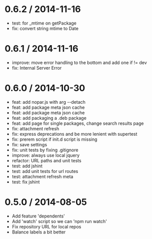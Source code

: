 
0.6.2 / 2014-11-16
==================

 * test: for _mtime on getPackage
 * fix: convert string mtime to Date

0.6.1 / 2014-11-16
==================

 * improve: move error handling to the bottom and add one if != dev
 * fix: Internal Server Error

0.6.0 / 2014-10-30
==================

 * feat: add nopar.js with arg --detach
 * feat: add package meta json cache
 * feat: add package meta json cache
 * feat: add packaging a .deb package
 * feat: add page for single packages, change search results page
 * fix: attachment refresh
 * fix: express deprecations and be more lenient with supertest
 * fix: prerem script if init.d script is missing
 * fix: save settings
 * fix: unit tests by fixing .gitignore
 * improve: always use local jquery
 * refactor: URL paths and unit tests
 * test: add jshint
 * test: add unit tests for url routes
 * test: attachment refresh meta
 * test: fix jshint

0.5.0 / 2014-08-05
==================

 * Add feature 'dependents'
 * Add 'watch' script so we can 'npm run watch'
 * Fix repository URL for local repos
 * Balance labels a bit better
